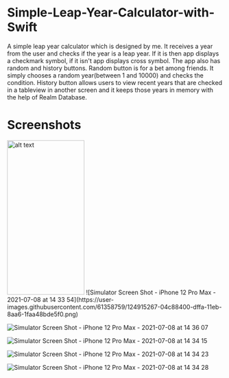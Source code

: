# Simple-Leap-Year-Calculator-with-Swift

A simple leap year calculator which is designed by me. It receives a year from the user and checks if the year is a leap year. If it is then app displays a checkmark symbol, if it isn't app displays cross symbol. The app also has random and history buttons. Random button is for a bet among friends. It simply chooses a random year(between 1 and 10000) and checks the condition. History button allows users to view recent years that are checked in a tableview in another screen and it keeps those years in memory with the help of Realm Database.

# Screenshots

<img src="https://user-images.githubusercontent.com/61358759/124915267-04c88400-dffa-11eb-8aa6-1faa48bde5f0.png" alt="alt text" width="180" height="360">
![Simulator Screen Shot - iPhone 12 Pro Max - 2021-07-08 at 14 33 54](https://user-images.githubusercontent.com/61358759/124915267-04c88400-dffa-11eb-8aa6-1faa48bde5f0.png)


![Simulator Screen Shot - iPhone 12 Pro Max - 2021-07-08 at 14 36 07](https://user-images.githubusercontent.com/61358759/124915128-df3b7a80-dff9-11eb-9ace-7d007e37947a.png)

![Simulator Screen Shot - iPhone 12 Pro Max - 2021-07-08 at 14 34 15](https://user-images.githubusercontent.com/61358759/124915239-fd08df80-dff9-11eb-9a3b-582f6edd7b71.png)


![Simulator Screen Shot - iPhone 12 Pro Max - 2021-07-08 at 14 34 23](https://user-images.githubusercontent.com/61358759/124915215-f5493b00-dff9-11eb-8bd0-9cf653eee401.png)

![Simulator Screen Shot - iPhone 12 Pro Max - 2021-07-08 at 14 34 28](https://user-images.githubusercontent.com/61358759/124915283-085c0b00-dffa-11eb-81d2-7d718775f605.png)


